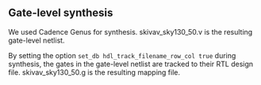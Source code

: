 ## Gate-level synthesis
We used Cadence Genus for synthesis. skivav_sky130_50.v is the resulting gate-level netlist. 

By setting the option `set_db hdl_track_filename_row_col true` during synthesis, the gates in the gate-level netlist are tracked to their RTL design file. skivav_sky130_50.g is the resulting mapping file.  
